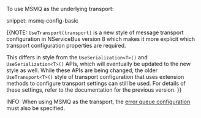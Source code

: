 To use MSMQ as the underlying transport:

snippet: msmq-config-basic

{{NOTE: `UseTransport(transport)` is a new style of message transport configuration in NServiceBus version 8 which makes it more explicit which transport configuration properties are required.

This differs in style from the `UseSerialization<T>()` and `UseSerialization<T>()` APIs, which will eventually be updated to the new style as well. While these APIs are being changed, the older `UseTransport<T>()` style of transport configuration that uses extension methods to configure transport settings can still be used. For details of these settings, refer to the documentation for the previous version.
}}

INFO: When using MSMQ as the transport, the [error queue configuration](/nservicebus/recoverability/configure-error-handling.md) must also be specified.